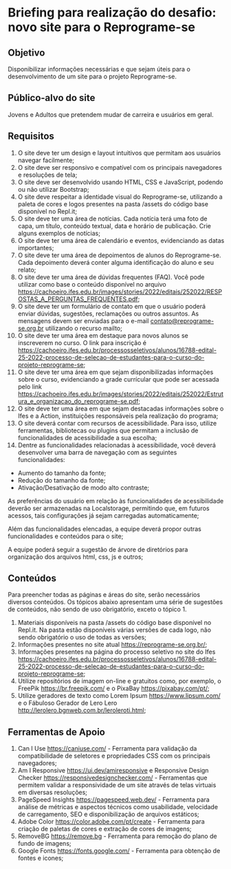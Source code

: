 # Briefing para realização do desafio: novo site para o Reprograme-se

## Objetivo

Disponibilizar informações necessárias e que sejam úteis para o desenvolvimento de um site para o projeto Reprograme-se.

## Público-alvo do site

Jovens e Adultos que pretendem mudar de carreira e usuários em geral.

## Requisitos
  1. O site deve ter um design e layout intuitivos que permitam aos usuários navegar facilmente;
  2. O site deve ser responsivo e compatível com os principais navegadores e resoluções de tela;
  3. O site deve ser desenvolvido usando HTML, CSS e JavaScript, podendo ou não utilizar Bootstrap;
  4. O site deve respeitar a identidade visual do Reprograme-se, utilizando a paleta de cores e  logos presentes na pasta /assets do código base disponível no Repl.it;
  5. O site deve ter uma área de notícias. Cada notícia terá uma foto de capa, um título, conteúdo textual, data e horário de publicação. Crie alguns exemplos de notícias;
  6. O site deve ter uma área de calendário e eventos, evidenciando as datas importantes;
  7. O site deve ter uma área de depoimentos de alunos do Reprograme-se. Cada depoimento deverá conter alguma identificação do aluno e seu relato;
  8. O site deve ter uma área de dúvidas frequentes (FAQ). Você pode utilizar como base o conteúdo disponível no arquivo <https://cachoeiro.ifes.edu.br/images/stories/2022/editais/252022/RESPOSTAS_A_PERGUNTAS_FREQUENTES.pdf>; 
  9. O site deve ter um formulário de contato em que o usuário poderá enviar dúvidas, sugestões, reclamações ou outros assuntos. As mensagens devem ser enviadas para o e-mail contato@reprograme-se.org.br utilizando o recurso mailto;
  10. O site deve ter uma área em destaque para novos alunos se inscreverem no curso. O link para inscrição é <https://cachoeiro.ifes.edu.br/processosseletivos/alunos/16788-edital-25-2022-processo-de-selecao-de-estudantes-para-o-curso-do-projeto-reprograme-se>;
  11. O site deve ter uma área em que sejam disponibilizadas informações sobre o curso, evidenciando a grade currícular que pode ser acessada pelo link <https://cachoeiro.ifes.edu.br/images/stories/2022/editais/252022/Estrutura_e_organizacao_do_reprograme-se.pdf>;
  12. O site deve ter uma área em que sejam destacadas informações sobre o Ifes e a Action, instituições responsáveis pela realização do programa;
  13. O site deverá contar com recursos de acessibilidade. Para isso, utilize ferramentas, bibliotecas ou plugins que permitam a inclusão de funcionalidades de acessibilidade a sua escolha;
  14. Dentre as funcionalidades relacionadas à acessibilidade, você deverá desenvolver uma barra de navegação com as seguintes funcionalidades:
  
  - Aumento do tamanho da fonte;
  - Redução do tamanho da fonte;
  - Ativação/Desativação de modo alto contraste;

  As preferências do usuário em relação às funcionalidades de acessibilidade deverão ser armazenadas na Localstorage, permitindo que, em futuros acessos, tais configurações já sejam carregadas automaticamente;

  Além das funcionalidades elencadas, a equipe deverá propor outras funcionalidades e conteúdos para o site; 

  A equipe poderá seguir a sugestão de árvore de diretórios para organização dos arquivos html, css, js e outros;

  ## Conteúdos

  Para preencher todas as páginas e áreas do site, serão necessários diversos conteúdos. Os  tópicos abaixo apresentam uma série de sugestões de conteúdos, não sendo de uso obrigatório, exceto o tópico 1.

  1. Materiais disponíveis na pasta /assets do código base disponível no Repl.it. Na pasta estão disponíveis várias versões de cada logo, não sendo obrigatório o uso de todas as versões;
  2. Informações presentes no site atual <https://reprograme-se.org.br/>;
  3. Informações presentes na página do processo seletivo no site do Ifes <https://cachoeiro.ifes.edu.br/processosseletivos/alunos/16788-edital-25-2022-processo-de-selecao-de-estudantes-para-o-curso-do-projeto-reprograme-se>;
  4. Utilize repositórios de imagem on-line e gratuitos como, por exemplo, o FreePik <https://br.freepik.com/> e o PixaBay <https://pixabay.com/pt/>;
  5. Utilize geradores de texto como Lorem Ipsum <https://www.lipsum.com/> e o Fábuloso Gerador de Lero Lero <http://lerolero.bgnweb.com.br/leroleroti.html>;

  ## Ferramentas de Apoio

  1. Can I Use <https://caniuse.com/> - Ferramenta para validação da compatibilidade de seletores e propriedades CSS com os principais navegadores;
  2. Am I Responsive <https://ui.dev/amiresponsive> e Responsive Design Checker <https://responsivedesignchecker.com/> - Ferramentas que permitem validar a responsividade de um site através de telas virtuais em diversas resoluções;
  3. PageSpeed Insights <https://pagespeed.web.dev/> - Ferramenta para análise de métricas e aspectos técnicos como usabilidade, velocidade de carregamento, SEO e disponibilização de arquivos estáticos;
  4. Adobe Color <https://color.adobe.com/pt/create> - Ferramenta para criação de paletas de cores e extração de cores de imagens;
  5. RemoveBG <https://remove.bg> - Ferramenta para remoção do plano de fundo de imagens;
  6. Google Fonts <https://fonts.google.com/> - Ferramenta para obtenção de fontes e icones;

